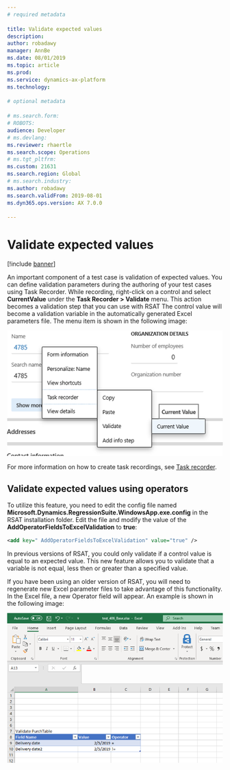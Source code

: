 ```yaml
---
# required metadata

title: Validate expected values
description: 
author: robadawy
manager: AnnBe
ms.date: 08/01/2019
ms.topic: article
ms.prod: 
ms.service: dynamics-ax-platform
ms.technology: 

# optional metadata

# ms.search.form: 
# ROBOTS: 
audience: Developer
# ms.devlang: 
ms.reviewer: rhaertle
ms.search.scope: Operations
# ms.tgt_pltfrm: 
ms.custom: 21631
ms.search.region: Global
# ms.search.industry: 
ms.author: robadawy
ms.search.validFrom: 2019-08-01
ms.dyn365.ops.version: AX 7.0.0

---
```


# Validate expected values

[!include [banner](../../includes/banner.md)]

An important component of a test case is validation of expected values. You can define validation parameters during the authoring of your test cases using Task Recorder. While recording, right-click on a control and select **CurrentValue** under the **Task Recorder > Validate** menu. This action becomes a validation step that you can use with RSAT The control value will become a validation variable in the automatically generated Excel parameters file. The menu item is shown in the following image:

![Validate menu item](media/validate-test-case.png)
 
For more information on how to create task recordings, see [Task recorder](../../user-interface/task-recorder.md).

## Validate expected values using operators

To utilize this feature, you need to edit the config file named **Microsoft.Dynamics.RegressionSuite.WindowsApp.exe.config** in the RSAT installation folder.  Edit the file and modify the value of the **AddOperatorFieldsToExcelValidation** to **true**: 

```Xml
<add key=" AddOperatorFieldsToExcelValidation" value="true" />
```

In previous versions of RSAT, you could only validate if a control value is equal to an expected value. This new feature allows you to validate that a variable is not equal, less then or greater than a specified value.

If you have been using an older version of RSAT, you will need to regenerate new Excel parameter files to take advantage of this functionality. In the Excel file, a new Operator field will appear. An example is shown in the following image:

![Validation in Excel in earlier version](media/validate-test-case-example.png)

